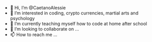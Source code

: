 - 👋 Hi, I’m @CaetanoAlessie
- 👀 I’m interested in coding, crypto currencies, martial arts and psychology
- 🌱 I’m currently teaching myself how to code at home after school
- 💞️ I’m looking to collaborate on ...
- 📫 How to reach me ...

<!---
CaetanoAlessie/CaetanoAlessie is a ✨ special ✨ repository because its `README.md` (this file) appears on your GitHub profile.
You can click the Preview link to take a look at your changes.
--->

